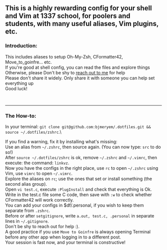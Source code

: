 ## This is a highly rewarding config for your shell and Vim at 1337 school, for poolers and students, with many useful aliases, Vim plugins, etc.

<be>

  ### Introduction:


This includes aliases to setup Oh-My-Zsh, CFormatter42, Move_to_goinfre... etc.\
If you're good at shell config, you can read the files and explore things\
Otherwise, please Don't be shy to [reach out to me](https://wa.me/212641134341) for help\
Please don't share it widely. Only share it with someone you can help set everything up\
Good luck!

<br>
<hr>

  ### The How-to:

<be>

In your terminal: `git clone git@github.com:bjmeryem/.dotfiles.git && source ~/.dotfiles/zshrc`.\

If you find a warning, fix it by installing what's missing:\
Use an alias from `~/.zshrc`, then source again. (You can now type: `src` to do so!)\
After `source ~/.dotfiles/zshrc` is ok, remove `~/.zshrc` and `~/.vimrc`, then execute: the command: `linkvz`.\
Now you have the configs in the right place, use `rc` to open `~/.zshrc` using Vim, use `vimrc` to open `~/.vimrc`.\
Explore the aliases on `rc`; use the ones that set or install something (the second alias group).\
Open `vi test.c`, execute `:PlugInstall` and check that everything is Ok.\
Write in the test.c file some C code, then save with `:w` to check whether CFormatter42 will work correctly.\
You can add your configs in $df/.personal, if you wish to keep them separate from `.zshrc`.\
Before or after `setgitignore`, write `a.out, test.c, .personal` in separate lines in `~/.gitignore`.\
Don't be shy to reach out for help :).\
A good practice if you use `Move to Goinfre` is always opening Terminal before any other app when logging in to a different post.\
Your session is fast now, and your terminal is constructive!



